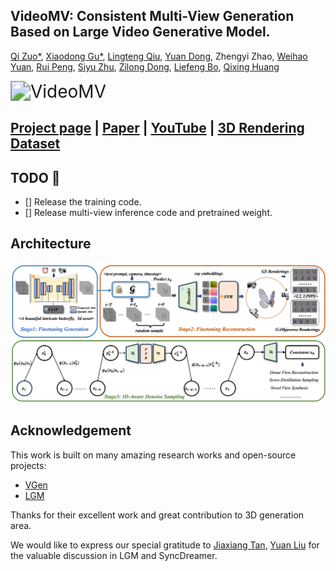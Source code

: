 ## VideoMV: Consistent Multi-View Generation Based on Large Video Generative Model.

[Qi Zuo\*](https://scholar.google.com/citations?view_op=list_works&hl=en&user=UDnHe2IAAAAJ),
[Xiaodong Gu\*](https://scholar.google.com.hk/citations?user=aJPO514AAAAJ&hl=zh-CN&oi=ao),
[Lingteng Qiu](https://lingtengqiu.github.io/),
[Yuan Dong](https://mutianxu.github.io/),
Zhengyi Zhao,
[Weihao Yuan](https://weihao-yuan.com/),
[Rui Peng](https://prstrive.github.io/),
[Siyu Zhu](https://sites.google.com/site/zhusiyucs/home/),
[Zilong Dong](https://scholar.google.com/citations?user=GHOQKCwAAAAJ&hl=zh-CN&oi=ao),
[Liefeng Bo](https://research.cs.washington.edu/istc/lfb/),
[Qixing Huang](https://www.cs.utexas.edu/~huangqx/)

<img src=".\asset\demo.gif" alt="VideoMV" style="zoom:200%;" />

## [Project page](https://aigc3d.github.io/VideoMV) | [Paper](https://arxiv.org/abs/2311.16918) | [YouTube](https://www.youtube.com/watch?v=zxjX5p0p0Ks) | [3D Rendering Dataset](https://aigc3d.github.io/gobjaverse)

## TODO  :triangular_flag_on_post:
- []  Release the training code.
- []  Release multi-view inference code and pretrained weight.

## Architecture

![architecture](asset/f.png)


## Acknowledgement

This work is built on many amazing research works and open-source projects:

- [VGen](https://github.com/ali-vilab/VGen)
- [LGM](https://github.com/3DTopia/LGM)

Thanks for their excellent work and great contribution to 3D generation area.

We would like to express our special gratitude to [Jiaxiang Tan](https://github.com/ashawkey), [Yuan Liu](https://github.com/liuyuan-pal) for the valuable discussion in LGM and SyncDreamer.